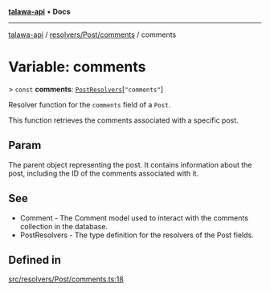 [**talawa-api**](../../../../README.md) • **Docs**

***

[talawa-api](../../../../modules.md) / [resolvers/Post/comments](../README.md) / comments

# Variable: comments

\> `const` **comments**: [`PostResolvers`](../../../../types/generatedGraphQLTypes/type-aliases/PostResolvers.md)\[`"comments"`\]

Resolver function for the `comments` field of a `Post`.

This function retrieves the comments associated with a specific post.

## Param

The parent object representing the post. It contains information about the post, including the ID of the comments associated with it.

## See

 - Comment - The Comment model used to interact with the comments collection in the database.
 - PostResolvers - The type definition for the resolvers of the Post fields.

## Defined in

[src/resolvers/Post/comments.ts:18](https://github.com/PalisadoesFoundation/talawa-api/blob/c952c7a3bfd4b8b910fbae10313f5402ade5a9d4/src/resolvers/Post/comments.ts#L18)
